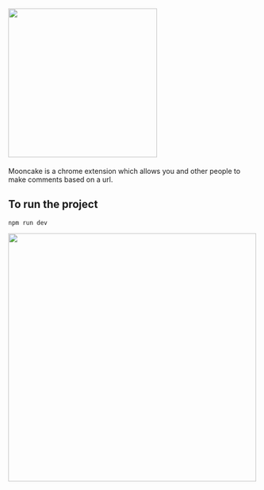 # <img src="https://res.cloudinary.com/db46klhlo/image/upload/v1532880193/Mooncake.svg" width="300">


Mooncake is a chrome extension which allows
you and other people to make comments based on a url.

## To run the project

`npm run dev` 

 <img src="https://res.cloudinary.com/db46klhlo/image/upload/v1535373607/app.png" width="500">
